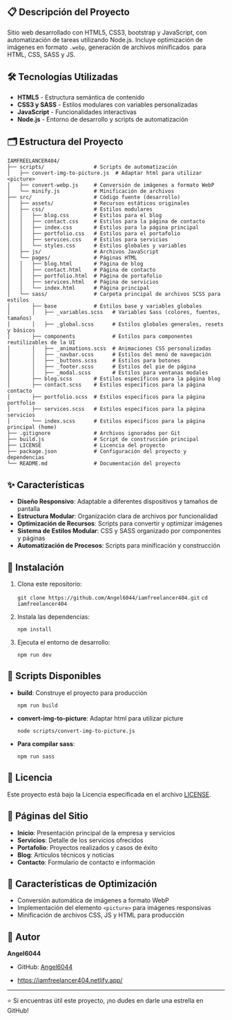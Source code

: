 ## 📋 Descripción del Proyecto

Sitio web desarrollado con HTML5, CSS3, bootstrap y JavaScript, con automatización de tareas utilizando Node.js. Incluye optimización de imágenes en formato `.webp`, generación de archivos minificados  para HTML, CSS, SASS y JS.

## 🛠️ Tecnologías Utilizadas

- **HTML5** - Estructura semántica de contenido
- **CSS3 y SASS** - Estilos modulares con variables personalizadas
- **JavaScript** - Funcionalidades interactivas
- **Node.js** - Entorno de desarrollo y scripts de automatización

## 🗂️ Estructura del Proyecto

```
IAMFREELANCER404/
├── scripts/                # Scripts de automatización
│   ├── convert-img-to-picture.js  # Adaptar html para utilizar <picture>
│   ├── convert-webp.js     # Conversión de imágenes a formato WebP
│   └── minify.js           # Minificación de archivos
├── src/                    # Código fuente (desarrollo)
│   ├── assets/             # Recursos estáticos originales
│   ├── css/                # Estilos modulares
│   │   ├── blog.css        # Estilos para el blog
│   │   ├── contact.css     # Estilos para la página de contacto
│   │   ├── index.css       # Estilos para la página principal
│   │   ├── portfolio.css   # Estilos para el portafolio
│   │   ├── services.css    # Estilos para servicios
│   │   └── styles.css      # Estilos globales y variables
│   ├── js/                 # Archivos JavaScript
│   └── pages/              # Páginas HTML
│   │   ├── blog.html       # Página de blog
│   │   ├── contact.html    # Página de contacto
│   │   ├── portfolio.html  # Página de portafolio
│   │   ├── services.html   # Página de servicios
│   │   └── index.html      # Página principal
│   └── sass/               # Carpeta principal de archivos SCSS para estilos
│       ├── base            # Estilos base y variables globales
│		│   ├── _variables.scss   # Variables Sass (colores, fuentes, tamaños)
│		│   ├── _global.scss      # Estilos globales generales, resets y básicos
│       ├── components      	  # Estilos para componentes reutilizables de la UI
│		│   ├── _animations.scss  # Animaciones CSS personalizadas
│		│   ├── _navbar.scss      # Estilos del menú de navegación
│		│   ├── _buttons.scss     # Estilos para botones
│		│   ├── _footer.scss      # Estilos del pie de página
│		│   ├── _modal.scss       # Estilos para ventanas modales
│       ├── blog.scss       # Estilos específicos para la página blog
│       ├── contact.scss    # Estilos específicos para la página contacto
│       ├── portfolio.scss  # Estilos específicos para la página portfolio
│       ├── services.scss   # Estilos específicos para la página servicios
│       └── index.scss      # Estilos específicos para la página principal (home)
├── .gitignore              # Archivos ignorados por Git
├── build.js                # Script de construcción principal
├── LICENSE                 # Licencia del proyecto
├── package.json            # Configuración del proyecto y dependencias
└── README.md               # Documentación del proyecto
```

## ✨ Características

- **Diseño Responsivo**: Adaptable a diferentes dispositivos y tamaños de pantalla
- **Estructura Modular**: Organización clara de archivos por funcionalidad
- **Optimización de Recursos**: Scripts para convertir y optimizar imágenes
- **Sistema de Estilos Modular**: CSS y SASS organizado por componentes y páginas
- **Automatización de Procesos**: Scripts para minificación y construcción

## 🚀 Instalación

1. Clona este repositorio:

	`git clone https://github.com/Angel6044/iamfreelancer404.git` 
	`cd iamfreelancer404`

2. Instala las dependencias:

	`npm install`

3. Ejecuta el entorno de desarrollo:

	`npm run dev`

## 🔧 Scripts Disponibles

- **build**: Construye el proyecto para producción

	`npm run build`

- **convert-img-to-picture**: Adaptar html para utilizar picture

	`node scripts/convert-img-to-picture.js`

- **Para compilar sass**:

	`npm run sass`

## 📄 Licencia

Este proyecto está bajo la Licencia especificada en el archivo [LICENSE](https://monica.im/home/chat/Claude%203.7%20Sonnet/LICENSE).

## 📱 Páginas del Sitio

- **Inicio**: Presentación principal de la empresa y servicios
- **Servicios**: Detalle de los servicios ofrecidos
- **Portafolio**: Proyectos realizados y casos de éxito
- **Blog**: Artículos técnicos y noticias
- **Contacto**: Formulario de contacto e información

## 🔮 Características de Optimización

- Conversión automática de imágenes a formato WebP
- Implementación del elemento `<picture>` para imágenes responsivas
- Minificación de archivos CSS, JS y HTML para producción

## 👤 Autor

**Angel6044**

- GitHub: [Angel6044](https://github.com/Angel6044)

- https://iamfreelancer404.netlify.app/

---

⭐️ Si encuentras útil este proyecto, ¡no dudes en darle una estrella en GitHub!
